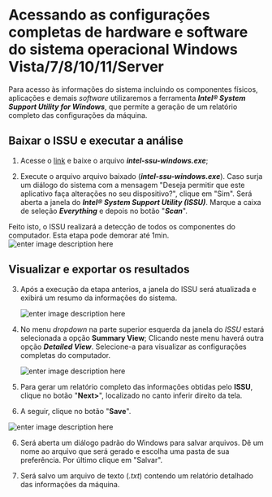 # Acessando as configurações completas de hardware e software do sistema operacional Windows Vista/7/8/10/11/Server


Para acesso às informações do sistema incluindo os componentes físicos, aplicações e demais *software* utilizaremos a ferramenta ***Intel® System Support Utility for Windows***, que permite a geração de um relatório completo das configurações da máquina.

## Baixar o ISSU e executar a análise

1) Acesse o [link](https://github.com/webertsaturnino/tutoriais/raw/main/acesso-config-sistemas/apps/intel-ssu-windows.exe)  e baixe o arquivo ***intel-ssu-windows.exe***;

2) Execute o arquivo arquivo baixado (***intel-ssu-windows.exe***). Caso surja  um diálogo do sistema com a mensagem "Deseja permitir que este aplicativo faça alterações no seu dispositivo?", clique em "Sim". Será aberta a janela do ***Intel® System Support Utility (ISSU)***. Marque a caixa de seleção ***Everything*** e depois no botão "***Scan***". 

Feito isto, o ISSU realizará a detecção de todos os componentes do computador. Esta etapa pode demorar até 1min.  
![enter image description here](https://raw.githubusercontent.com/webertsaturnino/tutoriais/main/acesso-config-sistemas/imagens/ssu-1.png?token=GHSAT0AAAAAABSMJMTAHXOUJT33KEWX3YQYYRTVPNA)

 ## Visualizar e exportar os resultados

3) Após a execução da etapa anterios, a janela do ISSU será atualizada e exibirá um resumo da informações do sistema.
   
      ![enter image description here](https://raw.githubusercontent.com/webertsaturnino/tutoriais/307c72212d3c30b47092b023148a1f68d451d21e/acesso-config-sistemas/imagens/ssu-2.png?token=GHSAT0AAAAAABSMJMTBSMFEPP4MXDGWRDBSYRTVSJA)  
4) No menu *dropdown* na parte superior esquerda  da janela do *ISSU* estará selecionada a opção **Summary View**; Clicando neste menu haverá outra opção ***Detailed View***. Selecione-a para visualizar as configurações completas do computador.
   
   ![enter image description here](https://raw.githubusercontent.com/webertsaturnino/tutoriais/main/acesso-config-sistemas/imagens/ssu-2-detail.png?token=GHSAT0AAAAAABSMJMTAZB7IFTSF2D56OVPYYRTVUWA)
   
5) Para gerar um relatório completo das informações obtidas pelo **ISSU**, clique no botão "**Next>**", localizado no canto inferir direito da tela.

9) A seguir, clique no botão "**Save**". 
   
![enter image description here](https://raw.githubusercontent.com/webertsaturnino/tutoriais/main/acesso-config-sistemas/imagens/ssu-3.png?token=GHSAT0AAAAAABSMJMTBMQVDN4EBIRKZXHEKYRTVXNA)

6) Será aberta um diálogo padrão do Windows para salvar arquivos. Dê um nome ao arquivo que será gerado e escolha uma pasta de sua preferência. Por último clique em "Salvar".

7) Será salvo um arquivo de texto (*.txt*) contendo um relatório detalhado das informações da máquina.

